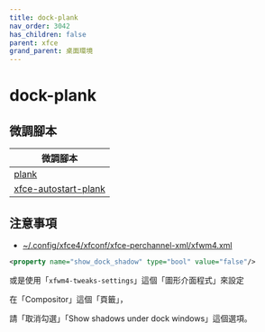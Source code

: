 ```yaml
---
title: dock-plank
nav_order: 3042
has_children: false
parent: xfce
grand_parent: 桌面環境
---
```



# dock-plank


## 微調腳本

| 微調腳本 |
| --- |
| [plank](https://github.com/samwhelp/note-about-ubuntu/tree/gh-pages/_demo/adjustment/dock/plank) |
| [xfce-autostart-plank](https://github.com/samwhelp/note-about-ubuntu/tree/gh-pages/_demo/adjustment/de/xfce/part/xfce-autostart-plank) |


## 注意事項

* [~/.config/xfce4/xfconf/xfce-perchannel-xml/xfwm4.xml](https://github.com/samwhelp/note-about-ubuntu/blob/gh-pages/_demo/adjustment/de/xfce/full/xfce-adjustment/config/xfce4/xfconf/xfce-perchannel-xml/xfwm4.xml#L51)

``` xml
<property name="show_dock_shadow" type="bool" value="false"/>
```


或是使用「`xfwm4-tweaks-settings`」這個「圖形介面程式」來設定

在「Compositor」這個「頁籤」，

請「取消勾選」「Show shadows under dock windows」這個選項。
